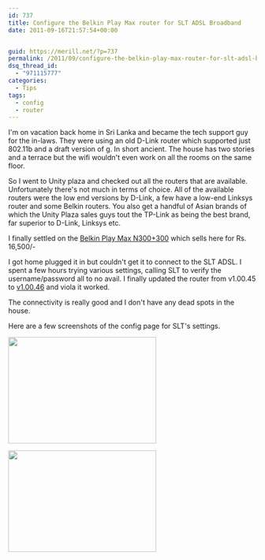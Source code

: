 ```yaml
---
id: 737
title: Configure the Belkin Play Max router for SLT ADSL Broadband
date: 2011-09-16T21:57:54+00:00


guid: https://merill.net/?p=737
permalink: /2011/09/configure-the-belkin-play-max-router-for-slt-adsl-broadband/
dsq_thread_id:
  - "971115777"
categories:
  - Tips
tags:
  - config
  - router
---
```

I'm on vacation back home in Sri Lanka and became the tech support guy for the in-laws. They were using an old D-Link router which supported just 802.11b and a draft version of g. In short ancient. The house has two stories and a terrace but the wifi wouldn't even work on all the rooms on the same floor.

So I went to Unity plaza and checked out all the routers that are available. Unfortunately there's not much in terms of choice. All of the available routers were the low end versions by D-Link, a few have a low-end Linksys router and some Belkin routers. You also get a handful of Asian brands of which the Unity Plaza sales guys tout the TP-Link as being the best brand, far superior to D-Link, Linksys etc.

I finally settled on the <a href="http://www.belkin.com/IWCatProductPage.process?Product_Id=522112">Belkin Play Max N300+300</a> which sells here for Rs. 16,500/-

I got home plugged it in but couldn't get it to connect to the SLT ADSL. I spent a few hours trying various settings, calling SLT to verify the username/password all to no avail. I finally updated the router from v1.00.45 to <a href="http://en-au-support.belkin.com/app/answers/detail/a_id/4624/~/f7d4401au-play-max-wireless-modem-router---firmware-update">v1.00.46</a> and viola it worked.

The connectivity is really good and I don't have any dead spots in the house.

Here are a few screenshots of the config page for SLT's settings.

<a href="https://merill.net/wp-content/uploads/2011/09/Belkin-Router-Config-PPPoE.png"><img class="alignnone size-medium wp-image-739" title="Belkin-Router-Config-PPPoE" src="{{ site.url }}{{ site.baseurl }}/wp-content/uploads/2011/09/Belkin-Router-Config-PPPoE-300x216.png" alt="" width="300" height="216" /></a>

<a href="https://merill.net/wp-content/uploads/2011/09/Belkin-Router-Config-PPPoE-VPI-VCI.png"><img class="alignnone size-medium wp-image-740" title="Belkin-Router-Config-PPPoE-VPI-VCI" src="{{ site.url }}{{ site.baseurl }}/wp-content/uploads/2011/09/Belkin-Router-Config-PPPoE-VPI-VCI-300x206.png" alt="" width="300" height="206" /></a>